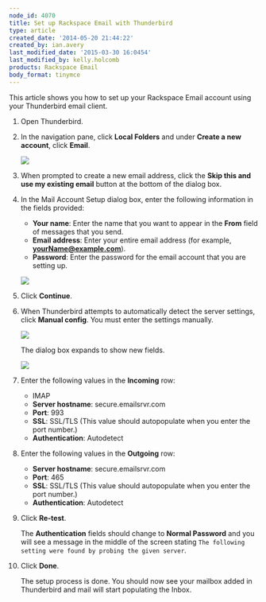 ```yaml
---
node_id: 4070
title: Set up Rackspace Email with Thunderbird
type: article
created_date: '2014-05-20 21:44:22'
created_by: ian.avery
last_modified_date: '2015-03-30 16:0454'
last_modified_by: kelly.holcomb
products: Rackspace Email
body_format: tinymce
---
```


This article shows you how to set up your Rackspace Email account using
your Thunderbird email client.

1.  Open Thunderbird.
2.  In the navigation pane, click **Local Folders** and under **Create a
    new account**, click **Email**.

    ![](/knowledge_center/sites/default/files/field/image/thunderbird_create_acccount.png)

3.  When prompted to create a new email address, click the **Skip this
    and use my existing email** button at the bottom of the dialog box.
4.  In the Mail Account Setup dialog box, enter the following
    information in the fields provided:

    -   **Your name**: Enter the name that you want to appear in the
        **From** field of messages that you send.
    -   **Email address**: Enter your entire email address (for example,
        **yourName@example.com**).
    -   **Password**: Enter the password for the email account that you
        are setting up.

    ![](/knowledge_center/sites/default/files/field/image/Screen%20Shot%202014-05-21%20at%208.20.05%20AM.png)

5.  Click **Continue**.
6.  When Thunderbird attempts to automatically detect the server
    settings, click **Manual config**. You must enter the settings
    manually.

    ![](/knowledge_center/sites/default/files/field/image/Screen%20Shot%202014-05-21%20at%208.27.35%20AM.png)

    The dialog box expands to show new fields.

    ![](/knowledge_center/sites/default/files/field/image/Screen%20Shot%202014-05-21%20at%208.35.41%20AM.png)

7.  Enter the following values in the **Incoming** row:
    -   IMAP
    -   **Server hostname**: secure.emailsrvr.com
    -   **Port**: 993
    -   **SSL**: SSL/TLS (This value should autopopulate when you enter
        the port number.)
    -   **Authentication**: Autodetect

8.  Enter the following values in the **Outgoing** row:
    -   **Server hostname**: secure.emailsrvr.com
    -   **Port**: 465
    -   **SSL**: SSL/TLS (This value should autopopulate when you enter
        the port number.)
    -   **Authentication**: Autodetect

9.  Click **Re-test**.

    The **Authentication** fields should change to **Normal Password**
    and you will see a message in the middle of the screen stating
    `The following setting were found by probing the given server`.

10. Click **Done**.

    The setup process is done. You should now see your mailbox added in
    Thunderbird and mail will start populating the Inbox.



